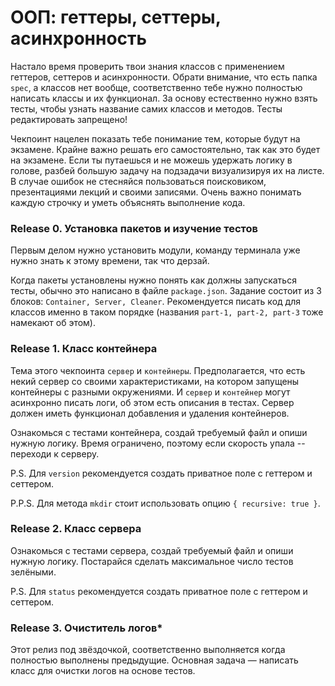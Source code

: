 # ООП: геттеры, сеттеры, асинхронность

Настало время проверить твои знания классов с применением геттеров, сеттеров и асинхронности.
Обрати внимание, что есть папка `spec`, а классов нет вообще, соответственно тебе нужно полностью написать классы и их функционал. 
За основу естественно нужно взять тесты, чтобы узнать название самих классов и методов. Тесты редактировать запрещено!

Чекпоинт нацелен показать тебе понимание тем, которые будут на экзамене. Крайне важно решать его самостоятельно, так как это будет на экзамене.
Если ты путаешься и не можешь удержать логику в голове, разбей большую задачу на подзадачи визуализируя их на листе.
В случае ошибок не стесняйся пользоваться поисковиком, презентациями лекций и своими записями.
Очень важно понимать каждую строчку и уметь объяснять выполнение кода.

### Release 0. Установка пакетов и изучение тестов
Первым делом нужно установить модули, команду терминала уже нужно знать к этому времени, так что дерзай.

Когда пакеты установлены нужно понять как должны запускаться тесты, обычно это написано в файле `package.json`. Задание состоит из 3 блоков: `Container, Server, Cleaner`. Рекомендуется писать код для классов именно в таком порядке (названия `part-1, part-2, part-3` тоже намекают об этом).

### Release 1. Класс контейнера

Тема этого чекпоинта `сервер` и `контейнеры`. Предполагается, что есть некий сервер со своими характеристиками, на котором запущены контейнеры с разными окружениями. И `сервер` и `контейнер` могут асинхронно писать логи, об этом есть описания в тестах. Сервер должен иметь функционал добавления и удаления контейнеров.

Ознакомься с тестами контейнера, создай требуемый файл и опиши нужную логику. Время ограничено, поэтому если скорость упала -- переходи к серверу.

P.S. Для `version` рекомендуется создать приватное поле с геттером и сеттером.

P.P.S. Для метода `mkdir` стоит использовать опцию `{ recursive: true }`.

### Release 2. Класс сервера

Ознакомься с тестами сервера, создай требуемый файл и опиши нужную логику. Постарайся сделать максимальное число тестов зелёными.

P.S. Для `status` рекомендуется создать приватное поле с геттером и сеттером.

### Release 3. Очиститель логов*

Этот релиз под звёздочкой, соответственно выполняется когда полностью выполнены предыдущие.
Основная задача — написать класс для очистки логов на основе тестов.
